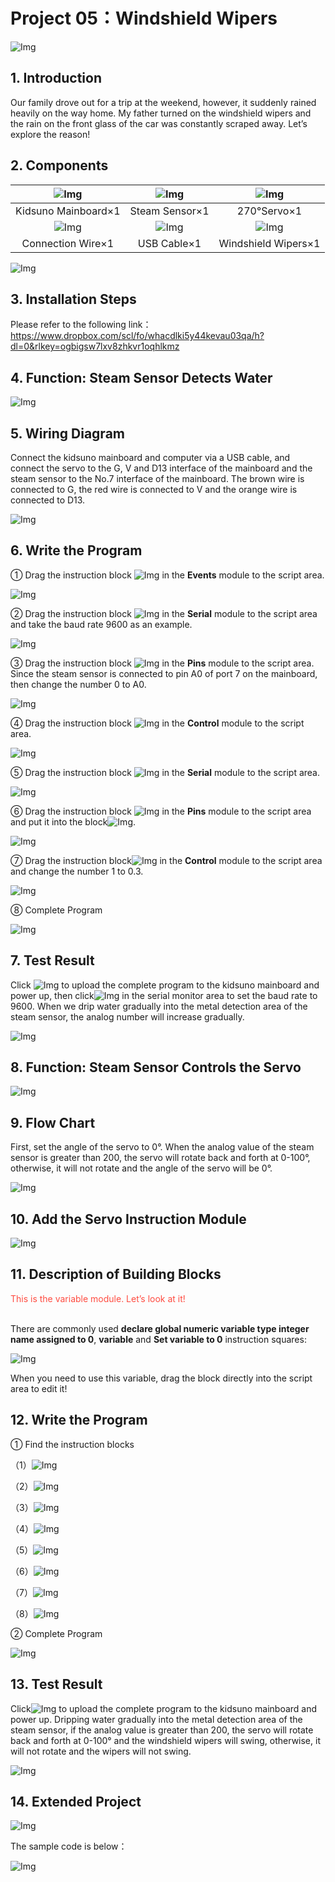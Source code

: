 # Project 05：Windshield Wipers

![Img](../media/511.png)

## 1. Introduction

Our family drove out for a trip at the weekend, however, it suddenly rained heavily on the way home. My father turned on the windshield wipers and the rain on the front glass of the car was constantly scraped away. Let’s explore the reason!

## 2. Components

|![Img](../media/KidsunoMainboard.png)|![Img](../media/SteamSensor.png)|![Img](../media/270Servo.png)|
| :--: | :--: | :--: |
|Kidsuno Mainboard×1|Steam Sensor×1|270°Servo×1|
|![Img](../media/ConnectionWire.png)|![Img](../media/USBCable.png)| ![Img](../media/WindshieldWipers.png) |
|Connection Wire×1|USB Cable×1| Windshield Wipers×1 |

![Img](../media/512.png)

## 3. Installation Steps

Please refer to the following link：https://www.dropbox.com/scl/fo/whacdlki5y44kevau03qa/h?dl=0&rlkey=ogbigsw7lxv8zhkvr1oqhlkmz


## 4. Function: Steam Sensor Detects Water

![Img](../media/513.png)


## 5. Wiring Diagram

Connect the kidsuno mainboard and computer via a USB cable, and connect the servo to the G, V and D13 interface of the mainboard and the steam sensor to the No.7 interface of the mainboard.
The brown wire is connected to G, the red wire is connected to V and the orange wire is connected to D13.

![Img](../media/514.png)

## 6. Write the Program

① Drag the instruction block ![Img](../media/515.png) in the **Events** module to the script area.

![Img](../media/516.png)

② Drag the instruction block ![Img](../media/517.png) in the **Serial** module to the script area and take the baud rate 9600 as an example.

![Img](../media/518.png)

③ Drag the instruction block ![Img](../media/519.png) in the **Pins** module to the script area. Since the steam sensor is connected to pin A0 of port 7 on the mainboard, then change the number 0 to A0.

![Img](../media/520.png)

④ Drag the instruction block ![Img](../media/521.png) in the **Control** module to the script area. 

![Img](../media/522.png)

⑤ Drag the instruction block ![Img](../media/523.png) in the **Serial** module to the script area.

![Img](../media/524.png)

⑥ Drag the instruction block ![Img](../media/525.png) in the **Pins** module to the script area and put it into the block![Img](../media/526.png).

![Img](../media/527.png)

⑦ Drag the instruction block![Img](../media/528.png) in the **Control** module to the script area and change the number 1 to 0.3.

![Img](../media/529.png)

⑧ Complete Program

![Img](../media/530.png)


## 7. Test Result

Click ![Img](../media/531.png) to upload the complete program to the kidsuno mainboard and power up, then click![Img](../media/532.png) in the serial monitor area to set the baud rate to 9600. When we drip water gradually into the metal detection area of the steam sensor, the analog number will increase gradually.

![Img](../media/533.png)


## 8. Function: Steam Sensor Controls the Servo

![Img](../media/534.png)


## 9. Flow Chart

First, set the angle of the servo to 0°. When the analog value of the steam  sensor is greater than 200, the servo will rotate back and forth at 0-100°, otherwise, it will not rotate and the angle of the servo will be 0°.

![Img](../media/535.png)


## 10. Add the Servo Instruction Module

![Img](../media/536.png)


## 11. Description of Building Blocks 

<span style="color: rgb(255, 76, 65);">This is the variable module. Let’s look at it!</span> 
<br>
<br>

There are commonly used **declare global numeric variable type integer name assigned to 0**, **variable** and **Set variable to 0** instruction squares:

![Img](../media/537.png)

When you need to use this variable, drag the block directly into the script area to edit it!

## 12. Write the Program

① Find the instruction blocks

（1）![Img](../media/538.png)
<br> 

（2）![Img](../media/539.png)
<br>  

（3）![Img](../media/540.png)
<br>

（4）![Img](../media/541.png)
<br>

（5）![Img](../media/542.png)
<br>

（6）![Img](../media/543.png)
<br>

（7）![Img](../media/544.png)
<br>

（8）![Img](../media/545.png)
<br>

② Complete Program

![Img](../media/546.png)


## 13. Test Result

Click![Img](../media/531.png) to upload the complete program to the kidsuno mainboard and power up. Dripping water gradually into the metal detection area of the steam sensor, if the analog value is greater than 200, the servo will rotate back and forth at 0-100° and the windshield wipers will swing, otherwise, it will not rotate and the wipers will not swing.

![Img](../media/img-20230714083149.png)

## 14. Extended Project

![Img](../media/547.png)

The sample code is below：

![Img](../media/548.png)











































